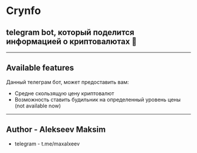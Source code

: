 # Crynfo
## telegram bot, который поделится информацией о криптовалютах 🤖
_______________________________________________________
## Available features
Данный телеграм бот, может предоставить вам:
- Средне скользящую цену криптовалют
- Возможность ставить будильник на определенный уровень цены (not available now)
__________________________________________

## Author - Alekseev Maksim
- telegram - t.me/maxalxeev
